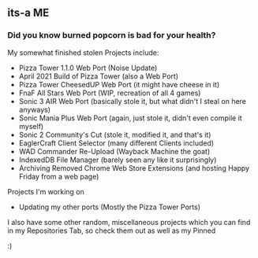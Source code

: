 ## its-a ME
### Did you know burned popcorn is bad for your health?

My somewhat finished stolen Projects include:
- Pizza Tower 1.1.0 Web Port (Noise Update)
- April 2021 Build of Pizza Tower (also a Web Port)
- Pizza Tower CheesedUP Web Port (it might have cheese in it)
- FnaF All Stars Web Port (WIP, recreation of all 4 games)
- Sonic 3 AIR Web Port (basically stole it, but what didn't I steal on here anyways)
- Sonic Mania Plus Web Port (again, just stole it, didn't even compile it myself)
- Sonic 2 Community's Cut (stole it, modified it, and that's it)
- EaglerCraft Client Selector (many different Clients included)
- WAD Commander Re-Upload (Wayback Machine the goat)
- IndexedDB File Manager (barely seen any like it surprisingly)
- Archiving Removed Chrome Web Store Extensions (and hosting Happy Friday from a web page)

Projects I'm working on
- Updating my other ports (Mostly the Pizza Tower Ports)

I also have some other random, miscellaneous projects which you can find in my Repositories Tab, so check them out as well as my Pinned

:)
